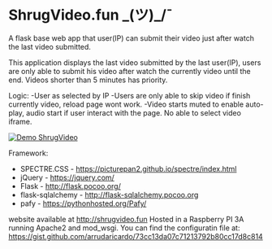 # ShrugVideo.fun \_(ツ)_/¯
A flask base web app that user(IP) can submit their video just after watch the last video submitted.

This application displays the last video submitted by the last user(IP), users are only able to submit his video after watch the currently video until the end.
Videos shorter than 5 minutes has priority.

Logic:
-User as selected by IP
-Users are only able to skip video if finish currently video, reload page wont work.
-Video starts muted to enable auto-play, audio start if user interact with the page. No able to select video iframe.

[![Demo ShrugVideo](https://media.giphy.com/media/KatGxhd061hWHHATj0/giphy.gif)](https://www.youtube.com/watch?v=m2Ep9eaB0_Q&feature=youtu.be)



Framework:
- SPECTRE.CSS - https://picturepan2.github.io/spectre/index.html
- jQuery - https://jquery.com/
- Flask - http://flask.pocoo.org/
- flask-sqlalchemy - http://flask-sqlalchemy.pocoo.org
- pafy - https://pythonhosted.org/Pafy/

website available at http://shrugvideo.fun
Hosted in a Raspberry PI 3A running Apache2 and mod_wsgi.
You can find the configuratin file at: https://gist.github.com/arrudaricardo/73cc13da07c71213792b80cc17d8c814

